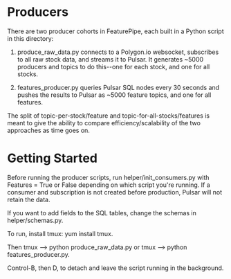# Producers

There are two producer cohorts in FeaturePipe, each built in a Python script in this directory:

1. produce_raw_data.py connects to a Polygon.io websocket, subscribes to all raw stock
data, and streams it to Pulsar. It generates ~5000 producers and topics to do this--one for
each stock, and one for all stocks.

2. features_producer.py queries Pulsar SQL nodes every 30 seconds and pushes the
results to Pulsar as ~5000 feature topics, and one for all features.

The split of topic-per-stock/feature and topic-for-all-stocks/features is meant
to give the ability to compare efficiency/scalability of the two approaches as
time goes on.

# Getting Started

Before running the producer scripts, run helper/init_consumers.py with
Features = True or False depending on which script you're running. If a consumer
and subscription is not created before production, Pulsar will not retain the data.

If you want to add fields to the SQL tables, change the schemas in helper/schemas.py.

To run, install tmux: yum install tmux.

Then tmux --> python produce_raw_data.py or tmux --> python features_producer.py.

Control-B, then D, to detach and leave the script running in the background.
